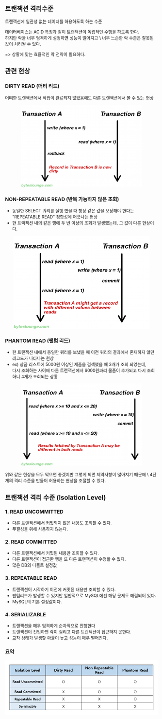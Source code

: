 ## 트랜잭션 격리수준

트랜잭션에 일관성 없는 데이터를 허용하도록 하는 수준

데이터베이스는 ACID 특징과 같이 트랜잭션이 독립적인 수행을 하도록 한다. \
하지만 락을 너무 엄격하게 설정하면 성능이 떨어지고 \ 
너무 느슨한 락 수준은 잘못된 값이 처리될 수 있다.

=> 상황에 맞는 효율적인 락 전략이 필요하다.

## 관련 현상
### DIRTY READ (더티 리드)
어떠한 트랜잭션에서 작업이 완료되지 않았음에도 다른 트랜잭션에서 볼 수 있는 현상

<div align='center'>
    <img src="image/dirty_read.png" width="400px">
</div>

### NON-REPEATABLE READ (반복 가능하지 않은 조회)

- 동일한 SELECT 쿼리를 실행 했을 때 항상 같은 값을 보장해야 한다는 "REPEATABLE READ" 정합성에 어긋나는 현상 
- 한 트랙잭션 내의 같은 행에 두 번 이상의 조회가 발생했는데, 그 값이 다른 현상이다.

<div align='center'>
    <img src="image/non_repeatable_read.png" width="450px">
</div>

### PHANTOM READ (팬텀 리드)

- 한 트랜잭션 내에서 동일한 쿼리를 보냈을 때 이전 쿼리의 결과에서 존재하지 않던 레코드가 나타나는 현상
- ex) 상품 리스트에 5000원 이상인 제품을 검색했을 때 3개가 조회 되었는데, \
다시 조회하는 사이에 다른 트랜잭션에서 6000원짜리 물품이 추가되고 다시 조회하니 4개가 조회되는 상황

<div align='center'>
    <img src="image/phantom_read.png" width="400px">
</div>

위와 같은 현상을 모두 막으면 좋겠지만 그렇게 되면 제약사항이 많아지기 때문에 \ 
4단계의 격리 수준을 만들어 허용하는 현상을 조절할 수 있다.

## 트랜잭션 격리 수준 (Isolation Level)

### 1. READ UNCOMMITTED
- 다른 트랜잭션에서 커밋되지 않은 내용도 조회할 수 있다.
- 무결성을 위해 사용하지 않는다.

### 2. READ COMMITTED
- 다른 트랜잭션에서 커밋된 내용만 조회할 수 있다.
- 다른 트랜잭션이 접근한 행을 또 다른 트랜잭션이 수정할 수 없다.
- 많은 DB의 디폴트 설정값

### 3. REPEATABLE READ 
- 트랜잭션이 시작하기 이전에 커밋된 내용만 조회할 수 있다.
- 팬텀리드가 발생할 수 있지만 일반적으로 MySQL에선 해당 문제도 해결되어 있다.
- MySQL의 기본 설정값이다.

### 4. SERIALIZABLE
- 트랜잭션을 매우 엄격하게 순차적으로 진행한다
- 트랜잭션이 진입하면 락이 걸리고 다른 트랜잭션이 접근하지 못한다.
- 교착 상태가 발생할 확률이 높고 성능이 매우 떨어진다.

### 요약
<div align='center'>
    <img src="image/isolation_level.png" width="600px">
</div>
